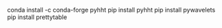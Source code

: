 conda install -c conda-forge pyhht
pip install pyhht
pip install pywavelets
pip install prettytable


